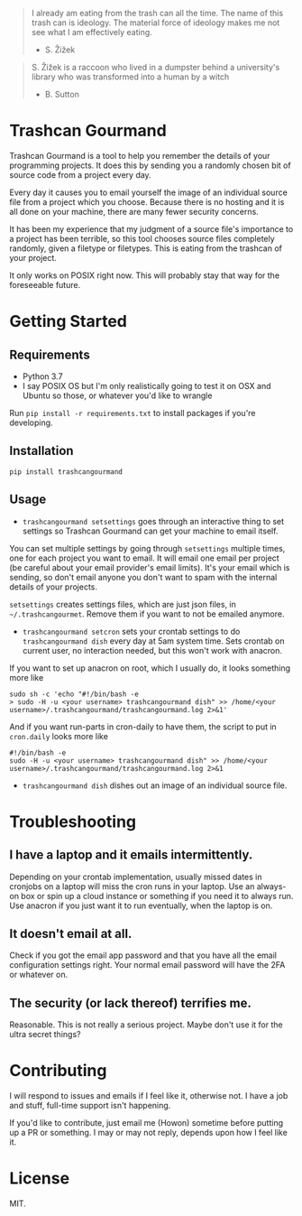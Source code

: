 > I already am eating from the trash can all the time. The name of this trash can is ideology.  The material force of ideology makes me not see what I am effectively eating.
> - S. Žižek

> S. Žižek is a raccoon who lived in a dumpster behind a university's library who was transformed into a human by a witch
> - B. Sutton

# Trashcan Gourmand

Trashcan Gourmand is a tool to help you remember the details of your programming projects. It does this by sending you a randomly chosen bit of source code from a project every day.

Every day it causes you to email yourself the image of an individual source file from a project which you choose. Because there is no hosting and it is all done on your machine, there are many fewer security concerns.

It has been my experience that my judgment of a source file's importance to a project has been terrible, so this tool chooses source files completely randomly, given a filetype or filetypes. This is eating from the trashcan of your project.

It only works on POSIX right now. This will probably stay that way for the foreseeable future.

# Getting Started

## Requirements

- Python 3.7
- I say POSIX OS but I'm only realistically going to test it on OSX and Ubuntu so those, or whatever you'd like to wrangle

Run `pip install -r requirements.txt` to install packages if you're developing.

## Installation

`pip install trashcangourmand`

## Usage

- `trashcangourmand setsettings` goes through an interactive thing to set settings so Trashcan Gourmand can get your machine to email itself.

You can set multiple settings by going through `setsettings` multiple times, one for each project you want to email. It will email one email per project (be careful about your email provider's email limits). It's your email which is sending, so don't email anyone you don't want to spam with the internal details of your projects.

`setsettings` creates settings files, which are just json files, in `~/.trashcangourmet`. Remove them if you want to not be emailed anymore.

- `trashcangourmand setcron` sets your crontab settings to do `trashcangourmand dish` every day at 5am system time. Sets crontab on current user, no interaction needed, but this won't work with anacron.

If you want to set up anacron on root, which I usually do, it looks something more like

```
sudo sh -c 'echo "#!/bin/bash -e
> sudo -H -u <your username> trashcangourmand dish" >> /home/<your username>/.trashcangourmand/trashcangourmand.log 2>&1'
```

And if you want run-parts in cron-daily to have them, the script to put in `cron.daily` looks more like

```
#!/bin/bash -e
sudo -H -u <your username> trashcangourmand dish" >> /home/<your username>/.trashcangourmand/trashcangourmand.log 2>&1
```

- `trashcangourmand dish` dishes out an image of an individual source file.

# Troubleshooting

## I have a laptop and it emails intermittently.

Depending on your crontab implementation, usually missed dates in cronjobs on a laptop will miss the cron runs in your laptop. Use an always-on box or spin up a cloud instance or something if you need it to always run. Use anacron if you just want it to run eventually, when the laptop is on.

## It doesn't email at all.

Check if you got the email app password and that you have all the email configuration settings right. Your normal email password will have the 2FA or whatever on.

## The security (or lack thereof) terrifies me.

Reasonable. This is not really a serious project. Maybe don't use it for the ultra secret things?

# Contributing

I will respond to issues and emails if I feel like it, otherwise not. I have a job and stuff, full-time support isn't happening.

If you'd like to contribute, just email me (Howon) sometime before putting up a PR or something. I may or may not reply, depends upon how I feel like it.

# License

MIT.
